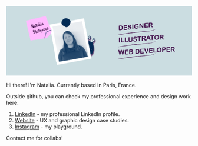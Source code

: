<img alt="hero image" src="https://github.com/natyfromwonderland/natyfromwonderland/blob/main/readme-01.png">

Hi there! I'm Natalia. Currently based in Paris, France.

Outside github, you can check my professional experience and design work here:

1. [LinkedIn](https://uk.linkedin.com/in/natashashilyaeva) - my professional LinkedIn profile. 
2. [Website](https://www.nshilyaeva.rocks/) - UX and graphic design case studies.
3. [Instagram](https://www.instagram.com/naty.designs/?hl=en-gb) - my playground.
<!--4. [Print Shop](https://www.spreadshirt.co.uk/shop/user/naty.designs/) - get my selected illustrations printed on various apparel and accessories!-->

Contact me for collabs!

<!--
**natyfromwonderland/natyfromwonderland** is a ✨ _special_ ✨ repository because its `README.md` (this file) appears on your GitHub profile.

Here are some ideas to get you started:

- 🔭 I’m currently working on ...
- 🌱 I’m currently learning ...
- 👯 I’m looking to collaborate on ...
- 🤔 I’m looking for help with ...
- 💬 Ask me about ...
- 📫 How to reach me: ...
- 😄 Pronouns: ...
- ⚡ Fun fact: ...
-->
